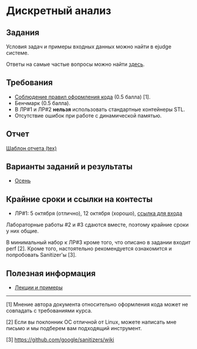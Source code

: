 # Дискретный анализ

## Задания
Условия задач и примеры входных данных можно найти в ejudge системе.

Ответы на самые частые вопросы можно найти [здесь](EJUDGE.md).

## Требования
- [Соблюдение правил оформления кода](HOW-TO-CODE.md) (0.5 балла) [1].
- Бенчмарк (0.5 балла).
- В ЛР#1 и ЛР#2 **нельзя** использовать стандартные контейнеры STL.
- Отсутствие ошибок при работе с динамической памятью.

## Отчет
[Шаблон отчета (tex)](templates/da-report-template-2016.tex)

## Варианты заданий и результаты
* [Осень](2019/AUTUMN.md)

## Крайние сроки и ссылки на контесты
* ЛР#1: 5 октября (отлично), 12 октября (хорошо), [ссылка для входа](http://infway.ru:28080/train/2019/da/lab1)

Лабораторные работы #2 и #3 сдаются вместе, поэтому крайние сроки у них общие.

В минимальный набор к ЛР#3 кроме того, что описано в задании входит perf [2].
Кроме того, настоятельно рекомендуется ознакомится и попробовать Sanitizer'ы [3].

## Полезная информация
- [Лекции и примеры](https://bitbucket.org/nkmakarov/da4students/src)

---
[1] Мнение автора документа относительно оформления кода может не совпадать с требованиями курса.

[2] Если вы поклонник ОС отличной от Linux, можете написать мне письмо и мы подберем вам подходящий инструмент.

[3] https://github.com/google/sanitizers/wiki

